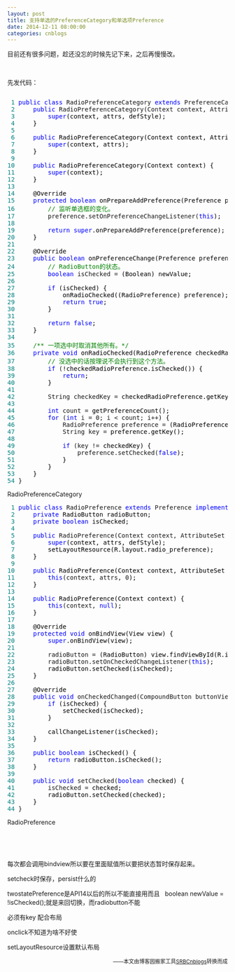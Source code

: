 ```yaml
---
layout: post
title: 支持单选的PreferenceCategory和单选项Preference
date: 2014-12-11 08:00:00
categories: cnblogs
---
```


<p>目前还有很多问题，趁还没忘的时候先记下来，之后再慢慢改。</p>
<p>&nbsp;</p>
<p>先发代码：</p>
<div class="cnblogs_code" onclick="cnblogs_code_show('982479ed-cd42-4b41-b1c5-31bae0ed449f')"><img id="code_img_closed_982479ed-cd42-4b41-b1c5-31bae0ed449f" class="code_img_closed" src="http://images.cnblogs.com/OutliningIndicators/ContractedBlock.gif" alt="" /><img id="code_img_opened_982479ed-cd42-4b41-b1c5-31bae0ed449f" class="code_img_opened" style="display: none;" onclick="cnblogs_code_hide('982479ed-cd42-4b41-b1c5-31bae0ed449f',event)" src="http://images.cnblogs.com/OutliningIndicators/ExpandedBlockStart.gif" alt="" />
<div id="cnblogs_code_open_982479ed-cd42-4b41-b1c5-31bae0ed449f" class="cnblogs_code_hide">
<pre><span style="color: #008080;"> 1</span> <span style="color: #0000ff;">public</span> <span style="color: #0000ff;">class</span> RadioPreferenceCategory <span style="color: #0000ff;">extends</span> PreferenceCategory <span style="color: #0000ff;">implements</span><span style="color: #000000;"> OnPreferenceChangeListener {
</span><span style="color: #008080;"> 2</span>     <span style="color: #0000ff;">public</span> RadioPreferenceCategory(Context context, AttributeSet attrs, <span style="color: #0000ff;">int</span><span style="color: #000000;"> defStyle) {
</span><span style="color: #008080;"> 3</span>         <span style="color: #0000ff;">super</span><span style="color: #000000;">(context, attrs, defStyle);
</span><span style="color: #008080;"> 4</span> <span style="color: #000000;">    }
</span><span style="color: #008080;"> 5</span> 
<span style="color: #008080;"> 6</span>     <span style="color: #0000ff;">public</span><span style="color: #000000;"> RadioPreferenceCategory(Context context, AttributeSet attrs) {
</span><span style="color: #008080;"> 7</span>         <span style="color: #0000ff;">super</span><span style="color: #000000;">(context, attrs);
</span><span style="color: #008080;"> 8</span> <span style="color: #000000;">    }
</span><span style="color: #008080;"> 9</span> 
<span style="color: #008080;">10</span>     <span style="color: #0000ff;">public</span><span style="color: #000000;"> RadioPreferenceCategory(Context context) {
</span><span style="color: #008080;">11</span>         <span style="color: #0000ff;">super</span><span style="color: #000000;">(context);
</span><span style="color: #008080;">12</span> <span style="color: #000000;">    }
</span><span style="color: #008080;">13</span> 
<span style="color: #008080;">14</span> <span style="color: #000000;">    @Override
</span><span style="color: #008080;">15</span>     <span style="color: #0000ff;">protected</span> <span style="color: #0000ff;">boolean</span><span style="color: #000000;"> onPrepareAddPreference(Preference preference) {
</span><span style="color: #008080;">16</span>         <span style="color: #008000;">//</span><span style="color: #008000;"> 监听单选框的变化。</span>
<span style="color: #008080;">17</span>         preference.setOnPreferenceChangeListener(<span style="color: #0000ff;">this</span><span style="color: #000000;">);
</span><span style="color: #008080;">18</span> 
<span style="color: #008080;">19</span>         <span style="color: #0000ff;">return</span> <span style="color: #0000ff;">super</span><span style="color: #000000;">.onPrepareAddPreference(preference);
</span><span style="color: #008080;">20</span> <span style="color: #000000;">    }
</span><span style="color: #008080;">21</span>     
<span style="color: #008080;">22</span> <span style="color: #000000;">    @Override
</span><span style="color: #008080;">23</span>     <span style="color: #0000ff;">public</span> <span style="color: #0000ff;">boolean</span><span style="color: #000000;"> onPreferenceChange(Preference preference, Object newValue) {
</span><span style="color: #008080;">24</span>         <span style="color: #008000;">//</span><span style="color: #008000;"> RadioButton的状态。</span>
<span style="color: #008080;">25</span>         <span style="color: #0000ff;">boolean</span> isChecked =<span style="color: #000000;"> (Boolean) newValue;
</span><span style="color: #008080;">26</span>         
<span style="color: #008080;">27</span>         <span style="color: #0000ff;">if</span><span style="color: #000000;"> (isChecked) {
</span><span style="color: #008080;">28</span> <span style="color: #000000;">            onRadioChecked((RadioPreference) preference);
</span><span style="color: #008080;">29</span>             <span style="color: #0000ff;">return</span> <span style="color: #0000ff;">true</span><span style="color: #000000;">;
</span><span style="color: #008080;">30</span> <span style="color: #000000;">        }
</span><span style="color: #008080;">31</span>         
<span style="color: #008080;">32</span>         <span style="color: #0000ff;">return</span> <span style="color: #0000ff;">false</span><span style="color: #000000;">;
</span><span style="color: #008080;">33</span> <span style="color: #000000;">    }
</span><span style="color: #008080;">34</span>     
<span style="color: #008080;">35</span>     <span style="color: #008000;">/**</span><span style="color: #008000;"> 一项选中时取消其他所有。</span><span style="color: #008000;">*/</span>
<span style="color: #008080;">36</span>     <span style="color: #0000ff;">private</span> <span style="color: #0000ff;">void</span><span style="color: #000000;"> onRadioChecked(RadioPreference checkedRadioPreference) {
</span><span style="color: #008080;">37</span>         <span style="color: #008000;">//</span><span style="color: #008000;"> 没选中的话按理说不会执行到这个方法。</span>
<span style="color: #008080;">38</span>         <span style="color: #0000ff;">if</span> (!<span style="color: #000000;">checkedRadioPreference.isChecked()) {
</span><span style="color: #008080;">39</span>             <span style="color: #0000ff;">return</span><span style="color: #000000;">;
</span><span style="color: #008080;">40</span> <span style="color: #000000;">        }
</span><span style="color: #008080;">41</span>         
<span style="color: #008080;">42</span>         String checkedKey =<span style="color: #000000;"> checkedRadioPreference.getKey();
</span><span style="color: #008080;">43</span>         
<span style="color: #008080;">44</span>         <span style="color: #0000ff;">int</span> count =<span style="color: #000000;"> getPreferenceCount();
</span><span style="color: #008080;">45</span>         <span style="color: #0000ff;">for</span> (<span style="color: #0000ff;">int</span> i = 0; i &lt; count; i++<span style="color: #000000;">) {
</span><span style="color: #008080;">46</span>             RadioPreference preference =<span style="color: #000000;"> (RadioPreference) getPreference(i);
</span><span style="color: #008080;">47</span>             String key =<span style="color: #000000;"> preference.getKey();
</span><span style="color: #008080;">48</span>             
<span style="color: #008080;">49</span>             <span style="color: #0000ff;">if</span> (key !=<span style="color: #000000;"> checkedKey) {
</span><span style="color: #008080;">50</span>                 preference.setChecked(<span style="color: #0000ff;">false</span><span style="color: #000000;">);
</span><span style="color: #008080;">51</span> <span style="color: #000000;">            }
</span><span style="color: #008080;">52</span> <span style="color: #000000;">        }
</span><span style="color: #008080;">53</span> <span style="color: #000000;">    }
</span><span style="color: #008080;">54</span> }</pre>
</div>
<span class="cnblogs_code_collapse">RadioPreferenceCategory</span></div>
<div class="cnblogs_code" onclick="cnblogs_code_show('f55493eb-8492-47d8-9c45-081662cbcc3b')"><img id="code_img_closed_f55493eb-8492-47d8-9c45-081662cbcc3b" class="code_img_closed" src="http://images.cnblogs.com/OutliningIndicators/ContractedBlock.gif" alt="" /><img id="code_img_opened_f55493eb-8492-47d8-9c45-081662cbcc3b" class="code_img_opened" style="display: none;" onclick="cnblogs_code_hide('f55493eb-8492-47d8-9c45-081662cbcc3b',event)" src="http://images.cnblogs.com/OutliningIndicators/ExpandedBlockStart.gif" alt="" />
<div id="cnblogs_code_open_f55493eb-8492-47d8-9c45-081662cbcc3b" class="cnblogs_code_hide">
<pre><span style="color: #008080;"> 1</span> <span style="color: #0000ff;">public</span> <span style="color: #0000ff;">class</span> RadioPreference <span style="color: #0000ff;">extends</span> Preference <span style="color: #0000ff;">implements</span><span style="color: #000000;"> OnCheckedChangeListener {
</span><span style="color: #008080;"> 2</span>     <span style="color: #0000ff;">private</span><span style="color: #000000;"> RadioButton radioButton;
</span><span style="color: #008080;"> 3</span>     <span style="color: #0000ff;">private</span> <span style="color: #0000ff;">boolean</span><span style="color: #000000;"> isChecked;
</span><span style="color: #008080;"> 4</span> 
<span style="color: #008080;"> 5</span>     <span style="color: #0000ff;">public</span> RadioPreference(Context context, AttributeSet attrs, <span style="color: #0000ff;">int</span><span style="color: #000000;"> defStyle) {
</span><span style="color: #008080;"> 6</span>         <span style="color: #0000ff;">super</span><span style="color: #000000;">(context, attrs, defStyle);
</span><span style="color: #008080;"> 7</span> <span style="color: #000000;">        setLayoutResource(R.layout.radio_preference);
</span><span style="color: #008080;"> 8</span> <span style="color: #000000;">    }
</span><span style="color: #008080;"> 9</span> 
<span style="color: #008080;">10</span>     <span style="color: #0000ff;">public</span><span style="color: #000000;"> RadioPreference(Context context, AttributeSet attrs) {
</span><span style="color: #008080;">11</span>         <span style="color: #0000ff;">this</span>(context, attrs, 0<span style="color: #000000;">);
</span><span style="color: #008080;">12</span> <span style="color: #000000;">    }
</span><span style="color: #008080;">13</span> 
<span style="color: #008080;">14</span>     <span style="color: #0000ff;">public</span><span style="color: #000000;"> RadioPreference(Context context) {
</span><span style="color: #008080;">15</span>         <span style="color: #0000ff;">this</span>(context, <span style="color: #0000ff;">null</span><span style="color: #000000;">);
</span><span style="color: #008080;">16</span> <span style="color: #000000;">    }
</span><span style="color: #008080;">17</span>     
<span style="color: #008080;">18</span> <span style="color: #000000;">    @Override
</span><span style="color: #008080;">19</span>     <span style="color: #0000ff;">protected</span> <span style="color: #0000ff;">void</span><span style="color: #000000;"> onBindView(View view) {
</span><span style="color: #008080;">20</span>         <span style="color: #0000ff;">super</span><span style="color: #000000;">.onBindView(view);
</span><span style="color: #008080;">21</span>         
<span style="color: #008080;">22</span>         radioButton =<span style="color: #000000;"> (RadioButton) view.findViewById(R.id.radio);
</span><span style="color: #008080;">23</span>         radioButton.setOnCheckedChangeListener(<span style="color: #0000ff;">this</span><span style="color: #000000;">);
</span><span style="color: #008080;">24</span> <span style="color: #000000;">        radioButton.setChecked(isChecked);
</span><span style="color: #008080;">25</span> <span style="color: #000000;">    }
</span><span style="color: #008080;">26</span>     
<span style="color: #008080;">27</span> <span style="color: #000000;">    @Override
</span><span style="color: #008080;">28</span>     <span style="color: #0000ff;">public</span> <span style="color: #0000ff;">void</span> onCheckedChanged(CompoundButton buttonView, <span style="color: #0000ff;">boolean</span><span style="color: #000000;"> isChecked) {
</span><span style="color: #008080;">29</span>         <span style="color: #0000ff;">if</span><span style="color: #000000;"> (isChecked) {
</span><span style="color: #008080;">30</span> <span style="color: #000000;">            setChecked(isChecked);
</span><span style="color: #008080;">31</span> <span style="color: #000000;">        }
</span><span style="color: #008080;">32</span>         
<span style="color: #008080;">33</span> <span style="color: #000000;">        callChangeListener(isChecked);
</span><span style="color: #008080;">34</span> <span style="color: #000000;">    }
</span><span style="color: #008080;">35</span> 
<span style="color: #008080;">36</span>     <span style="color: #0000ff;">public</span> <span style="color: #0000ff;">boolean</span><span style="color: #000000;"> isChecked() {
</span><span style="color: #008080;">37</span>         <span style="color: #0000ff;">return</span><span style="color: #000000;"> radioButton.isChecked();
</span><span style="color: #008080;">38</span> <span style="color: #000000;">    }
</span><span style="color: #008080;">39</span> 
<span style="color: #008080;">40</span>     <span style="color: #0000ff;">public</span> <span style="color: #0000ff;">void</span> setChecked(<span style="color: #0000ff;">boolean</span><span style="color: #000000;"> checked) {
</span><span style="color: #008080;">41</span>         isChecked =<span style="color: #000000;"> checked;
</span><span style="color: #008080;">42</span> <span style="color: #000000;">        radioButton.setChecked(checked);
</span><span style="color: #008080;">43</span> <span style="color: #000000;">    }
</span><span style="color: #008080;">44</span> }</pre>
</div>
<span class="cnblogs_code_collapse">RadioPreference</span></div>
<p>&nbsp;</p>
<p>&nbsp;</p>
<p>每次都会调用bindview所以要在里面赋值所以要把状态暂时保存起来。</p>
<p>setcheck时保存，persist什么的</p>
<p>twostatePreference是API14以后的所以不能直接用而且&nbsp;&nbsp; boolean newValue = !isChecked();就是来回切换，而radiobutton不能</p>
<p>必须有key&nbsp;配合布局</p>
<p>onclick不知道为啥不好使</p>
<p>setLayoutResource设置默认布局</p>

<p align=right><span style="font-size: 12px">——本文由博客园搬家工具<a href="https://github.com/mlxy/SRBCnblogs">SRBCnblogs</a>转换而成</span></p>